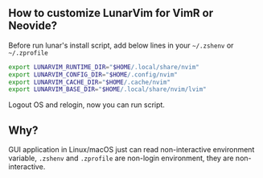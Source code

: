 ## How to customize LunarVim for VimR or Neovide?

Before run lunar's install script, add below lines in your `~/.zshenv` or `~/.zprofile`

```sh
export LUNARVIM_RUNTIME_DIR="$HOME/.local/share/nvim"
export LUNARVIM_CONFIG_DIR="$HOME/.config/nvim"
export LUNARVIM_CACHE_DIR="$HOME/.cache/nvim"
export LUNARVIM_BASE_DIR="$HOME/.local/share/nvim/lvim"
```

Logout OS and relogin, now you can run script.

## Why?

GUI application in Linux/macOS just can read non-interactive environment variable, `.zshenv` and `.zprofile` are non-login environment, they are non-interactive.
